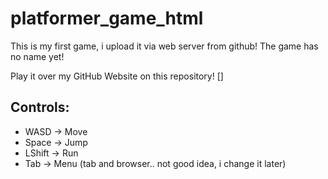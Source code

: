 # platformer_game_html
This is my first game, i upload it via web server from github!
The game has no name yet!

Play it over my GitHub Website on this repository!
[]

## Controls:
- WASD -> Move
- Space -> Jump
- LShift -> Run
- Tab -> Menu  (tab and browser.. not good idea, i change it later)

